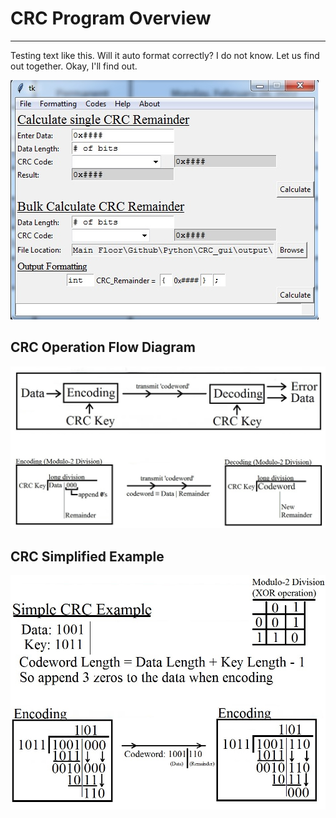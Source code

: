 #     CRC Program Overview
***

Testing text like this. Will it auto format correctly? I do not know. Let us find out together. Okay, I'll find out. 

![alt text](images/GUIScreen.jpg)

## CRC Operation Flow Diagram

![alt text](images/CRCDiagram.jpg)

## CRC Simplified Example

![alt text](images/CRCExample.jpg)